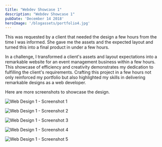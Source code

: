 ```yaml
---
title: "Webdev Showcase 1"
description: "Webdev Showcase 1"
pubDate: 'December 14 2018'
heroImage: '/blogassets/portfolio4.jpg'
---
```


This was requested by a client that needed the design a few hours from the time I was informed.
She gave me the assets and the expected layout and turned this into a final product in under a few hours.

In a challenge, I transformed a client's assets and layout expectations into a remarkable website for
an event management business within a few hours. This showcase of efficiency and creativity demonstrates
my dedication to fulfilling the client's requirements. Crafting this project in a few hours not only reinforced
my portfolio but also highlighted my skills in delivering remarkable designs as a web developer.

Here are more screenshots to showcase the design.

![Web Design 1 - Screenshot 1](/blogassets/design-1-1.jpg)

![Web Design 1 - Screenshot 2](/blogassets/design-1-2.jpg)

![Web Design 1 - Screenshot 3](/blogassets/design-1-3.jpg)

![Web Design 1 - Screenshot 4](/blogassets/design-1-4.jpg)

![Web Design 1 - Screenshot 5](/blogassets/design-1-5.jpg)

